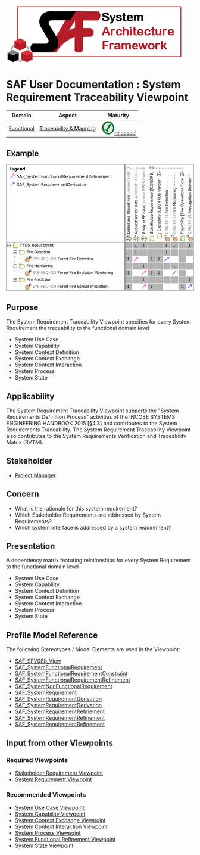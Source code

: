 ![System Architecture Framework](../diagrams/Logo_SAF.png)
# SAF User Documentation : System Requirement Traceability Viewpoint
|**Domain**|**Aspect**|**Maturity**|
| --- | --- | --- |
|[Functional](../domains.md#Domain-Functional)|[Traceability & Mapping](../aspects.md#Aspect-Traceability-&-Mapping)|![Released](../diagrams/Symbol_confirmed.svg.png )[released](../using-saf/maturity.md#released)|
## Example
![System Requirement Traceability Matrix](../diagrams/System-Requirement-Traceability-Matrix.svg)
## Purpose
The System Requirement Traceability Viewpoint specifies for every System Requirement the traceability to the functional domain level
* System Use Case
* System Capability
* System Context Definition
* System Context Exchange
* System Context Interaction
* System Process
* System State
## Applicability
The System Requirement Traceability Viewpoint supports the "System Requirements Definition Process" activities of the INCOSE SYSTEMS ENGINEERING HANDBOOK 2015 [§4.3] and contributes to the System Requirements Traceability. The System Requirement Traceability Viewpoint also contributes to the System Requirements Verification and Traceability Matrix (RVTM).
## Stakeholder
* [Project Manager](../stakeholders.md#Project-Manager)
## Concern
* What is the rationale for this system requirement?
* Which Stakeholder Requirements are addressed by System Requirements?
* Which system interface is addressed by a system requirement?
## Presentation
A dependency matrix featuring relationships for every System Requirement to the functional domain level
* System Use Case
* System Capability
* System Context Definition
* System Context Exchange
* System Context Interaction
* System Process
* System State

## Profile Model Reference
The following Stereotypes / Model Elements are used in the Viewpoint:
* [SAF_SFV08b_View](../stereotypes.md#SAF_SFV08b_View)
* [SAF_SystemFunctionalRequirement](../stereotypes.md#SAF_SystemFunctionalRequirement)
* [SAF_SystemFunctionalRequirementConstraint](../stereotypes.md#SAF_SystemFunctionalRequirementConstraint)
* [SAF_SystemFunctionalRequirementRefinement](../stereotypes.md#SAF_SystemFunctionalRequirementRefinement)
* [SAF_SystemNonFunctionalRequirement](../stereotypes.md#SAF_SystemNonFunctionalRequirement)
* [SAF_SystemRequirement](../stereotypes.md#SAF_SystemRequirement)
* [SAF_SystemRequirementDerivation](../stereotypes.md#SAF_SystemRequirementDerivation)
* [SAF_SystemRequirementDerivation](../stereotypes.md#SAF_SystemRequirementDerivation)
* [SAF_SystemRequirementRefinement](../stereotypes.md#SAF_SystemRequirementRefinement)
* [SAF_SystemRequirementRefinement](../stereotypes.md#SAF_SystemRequirementRefinement)
* [SAF_SystemRequirementRefinement](../stereotypes.md#SAF_SystemRequirementRefinement)
## Input from other Viewpoints
### Required Viewpoints
* [Stakeholder Requirement Viewpoint](Stakeholder-Requirement-Viewpoint.md)
* [System Requirement Viewpoint](System-Requirement-Viewpoint.md)
### Recommended Viewpoints
* [System Use Case Viewpoint](System-Use-Case-Viewpoint.md)
* [System Capability Viewpoint](System-Capability-Viewpoint.md)
* [System Context Exchange Viewpoint](System-Context-Exchange-Viewpoint.md)
* [System Context Interaction Viewpoint](System-Context-Interaction-Viewpoint.md)
* [System Process Viewpoint](System-Process-Viewpoint.md)
* [System Functional Refinement Viewpoint](System-Functional-Refinement-Viewpoint.md)
* [System State Viewpoint](System-State-Viewpoint.md)
